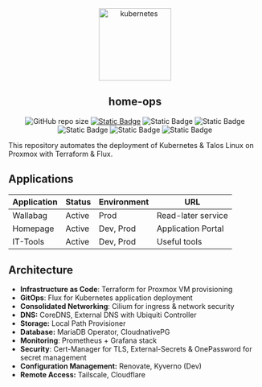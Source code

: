 <div align="center">

<img src="https://avatars.githubusercontent.com/u/61287648?s=200&v=4" align="center" width="144px" height="144px" alt="kubernetes"/>

## home-ops

</div>
<div align="center">

![GitHub repo size](https://img.shields.io/github/repo-size/alexrf45/home-ops) [![Static Badge](https://img.shields.io/badge/fr3d.dev-blue?style=plastic&link=https%3A%2F%2Ffr3d.dev)](https://blog.fr3d.dev)
![Static Badge](https://img.shields.io/badge/talos-v1.10.6-orange?style=plastic&logo=Talos&logoColor=%23FF7300) ![Static Badge](https://img.shields.io/badge/k8s-v1.33.4-blue?style=plastic&logo=Kubernetes&logoColor=%23326CE5&logoSize=auto) ![Static Badge](https://img.shields.io/badge/flux-v2.6.4-blue?style=plastic&logo=flux&logoSize=auto&link=https%3A%2F%2Fblog.fr3d.dev) ![Static Badge](https://img.shields.io/badge/terraform-v1.13.3-purple?style=plastic&logo=terraform&color=%237B42BC) ![Static Badge](https://img.shields.io/badge/proxmox-v8.4.1-orange?style=plastic&logo=proxmox&logoSize=auto&link=https%3A%2F%2Fblog.fr3d.dev)

</div>
This repository automates the deployment of Kubernetes & Talos Linux on Proxmox with Terraform & Flux.

## Applications

| Application | Status | Environment | URL                |
| ----------- | ------ | ----------- | ------------------ |
| Wallabag    | Active | Prod        | Read-later service |
| Homepage    | Active | Dev, Prod   | Application Portal |
| IT-Tools    | Active | Dev, Prod   | Useful tools       |

## Architecture

- **Infrastructure as Code**: Terraform for Proxmox VM provisioning
- **GitOps**: Flux for Kubernetes application deployment
- **Consolidated Networking**: Cilium for ingress & network security
- **DNS:** CoreDNS, External DNS with Ubiquiti Controller
- **Storage:** Local Path Provisioner
- **Database:** MariaDB Operator, CloudnativePG
- **Monitoring**: Prometheus + Grafana stack
- **Security**: Cert-Manager for TLS, External-Secrets & OnePassword for secret management
- **Configuration Management:** Renovate, Kyverno (Dev)
- **Remote Access:** Tailscale, Cloudflare
